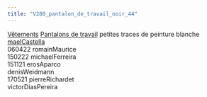 ```yaml
---
title: "V280_pantalon_de_travail_noir_44"
---
```


[Vêtements](notes/equipements/L_Vetements.md) [Pantalons de travail](notes/equipements/vetements/V_PantalonsDeTravail.md) petites traces de peinture blanche [maelCastella](notes/maelCastella.md)\
060422 romainMaurice\
150222 michaelFerreira\
151121 erosAparco\
denisWeidmann\
170521 pierreRichardet\
victorDiasPereira